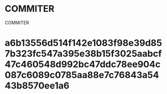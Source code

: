 # COMMITER
COMMITER






# a6b13556d514f142e1083f98e39d857b323fc547a395e38b15f3025aabcf47c460548d992bc47ddc78ee904c087c6089c0785aa88e7c76843a5443b8570ee1a6

